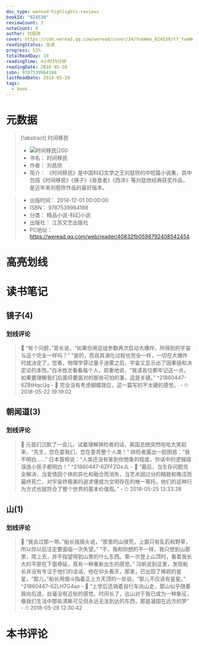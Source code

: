 ```yaml
---
doc_type: weread-highlights-reviews
bookId: "624530"
reviewCount: 3
noteCount: 0
author: 刘慈欣
cover: https://cdn.weread.qq.com/weread/cover/34/YueWen_624530/t7_YueWen_624530.jpg
readingStatus: 在读
progress: 52%
totalReadDay: 10
readingTime: 4小时35分钟
readingDate: 2018-05-20
isbn: 9787539964188
lastReadDate: 2018-05-29
tags:
  - book
---
```

# 元数据
> [!abstract] 时间移民
> - ![ 时间移民|200](https://cdn.weread.qq.com/weread/cover/34/YueWen_624530/t7_YueWen_624530.jpg)
> - 书名： 时间移民
> - 作者： 刘慈欣
> - 简介：     《时间移民》是中国科幻文学之王刘慈欣的中短篇小说集，其中包括《时间移民》《镜子》《吞食者》《西洋》等刘慈欣经典获奖作品，是近年来刘慈欣作品的最好版本。

> - 出版时间： 2014-12-01 00:00:00
> - ISBN： 9787539964188
> - 分类： 精品小说-科幻小说
> - 出版社： 江苏文艺出版社
> - PC地址：https://weread.qq.com/web/reader/40832fb0598792408542454

# 高亮划线

# 读书笔记

## 镜子(4)

### 划线评论
> 📌 “有个问题，”首长说，“如果你用这组参数再次启动大爆炸，所得到的宇宙与这个完全一样吗？” 
“是的，而且其演化过程也完全一样，一切在大爆炸时就决定了，您看，物理学穿过量子迷雾之后，宇宙又显示出了因果链和决定论的本性。”白冰依次看看每个人，郑重地说，“我请各位都牢记这一点，如果要理解我们后面将要面对的那些可怕的事，这是关键。”  ^21860447-6ZBtHqcUq
    - 💭 完全没有考虑蝴蝶效应，这一篇写的不太硬的感觉。
    - ⏱ 2018-05-22 19:19:02
   
## 朝闻道(3)

### 划线评论
> 📌 元首们沉默了一会儿，试着理解排险者的话，美国总统突然哈哈大笑起来，“先生，您在耍我们，您在耍弄整个人类！” 
排险者露出一脸困惑：“我不明白……” 
日本首相说：“人类还没有笨到你想象的程度，你话中的逻辑错误连小孩子都明白！”  ^21860447-6ZFFZOxJL
    - 💭 “最后，当生存问题完全解决，当爱情因个体的异化和融合而消失，当艺术因过分的精致和晦涩而最终死亡，对宇宙终极美的追求便成为文明存在的唯一寄托，他们的这种行为方式也就符合了整个世界的基本价值观。”
    - ⏱ 2018-05-25 13:33:28
   
## 山(1)

### 划线评论
> 📌 “我去过那一带。”船长摇摇头说，“那里的山很荒，上面只有乱石和野草，所以你以后注定要面临一次失望。” 
“不，我和你想的不一样，我只想到山那里，爬上去，并不指望得到山里的什么东西。第一次登上山顶时，看着我长大的平原在下面伸延，真有一种重新出生的感觉。” 
冯帆说到这里，发现船长并没有专注于他们的谈话，他在仰头看天，那里，已出现了稀疏的星星，“那儿，”船长用烟斗指着正上方天顶的一处说，“那儿不应该有星星。”  ^21860447-6ZLH7G4ao
    - 💭 “上学后还骑着自行车向山走，那山似乎随着我向后退，丝毫没有近些的感觉。时间长了，远山对于我已成为一种象征，像我们生活中那些清晰可见但永远无法到达的东西，那是凝固在远方的梦”
    - ⏱ 2018-05-29 12:30:42
   
# 本书评论

